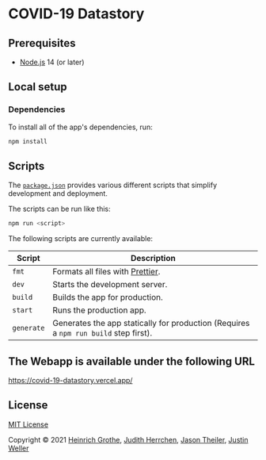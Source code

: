 # COVID-19 Datastory

## Prerequisites

- [Node.js](https://nodejs.org/) 14 (or later)

## Local setup

### Dependencies

To install all of the app's dependencies, run:

```sh
npm install
```

## Scripts

The [`package.json`](/package.json) provides various different scripts that
simplify development and deployment.

The scripts can be run like this:

```sh
npm run <script>
```

The following scripts are currently available:

| Script     | Description                                                                          |
| ---------- | ------------------------------------------------------------------------------------ |
| `fmt`      | Formats all files with [Prettier](https://prettier.io/).                             |
| `dev`      | Starts the development server.                                                       |
| `build`    | Builds the app for production.                                                       |
| `start`    | Runs the production app.                                                             |
| `generate` | Generates the app statically for production (Requires a `npm run build` step first). |

## The Webapp is available under the following URL

https://covid-19-datastory.vercel.app/

## License

[MIT License](/LICENSE)

Copyright © 2021 [Heinrich Grothe](https://github.com/justheinze),
[Judith Herrchen](https://github.com/zi-mt),
[Jason Theiler](https://github.com/jasontheiler),
[Justin Weller](https://github.com/jwellCode)
